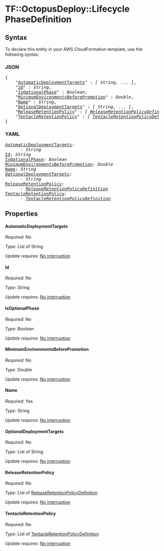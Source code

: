 # TF::OctopusDeploy::Lifecycle PhaseDefinition

## Syntax

To declare this entity in your AWS CloudFormation template, use the following syntax:

### JSON

<pre>
{
    "<a href="#automaticdeploymenttargets" title="AutomaticDeploymentTargets">AutomaticDeploymentTargets</a>" : <i>[ String, ... ]</i>,
    "<a href="#id" title="Id">Id</a>" : <i>String</i>,
    "<a href="#isoptionalphase" title="IsOptionalPhase">IsOptionalPhase</a>" : <i>Boolean</i>,
    "<a href="#minimumenvironmentsbeforepromotion" title="MinimumEnvironmentsBeforePromotion">MinimumEnvironmentsBeforePromotion</a>" : <i>Double</i>,
    "<a href="#name" title="Name">Name</a>" : <i>String</i>,
    "<a href="#optionaldeploymenttargets" title="OptionalDeploymentTargets">OptionalDeploymentTargets</a>" : <i>[ String, ... ]</i>,
    "<a href="#releaseretentionpolicy" title="ReleaseRetentionPolicy">ReleaseRetentionPolicy</a>" : <i>[ <a href="releaseretentionpolicydefinition.md">ReleaseRetentionPolicyDefinition</a>, ... ]</i>,
    "<a href="#tentacleretentionpolicy" title="TentacleRetentionPolicy">TentacleRetentionPolicy</a>" : <i>[ <a href="tentacleretentionpolicydefinition.md">TentacleRetentionPolicyDefinition</a>, ... ]</i>
}
</pre>

### YAML

<pre>
<a href="#automaticdeploymenttargets" title="AutomaticDeploymentTargets">AutomaticDeploymentTargets</a>: <i>
      - String</i>
<a href="#id" title="Id">Id</a>: <i>String</i>
<a href="#isoptionalphase" title="IsOptionalPhase">IsOptionalPhase</a>: <i>Boolean</i>
<a href="#minimumenvironmentsbeforepromotion" title="MinimumEnvironmentsBeforePromotion">MinimumEnvironmentsBeforePromotion</a>: <i>Double</i>
<a href="#name" title="Name">Name</a>: <i>String</i>
<a href="#optionaldeploymenttargets" title="OptionalDeploymentTargets">OptionalDeploymentTargets</a>: <i>
      - String</i>
<a href="#releaseretentionpolicy" title="ReleaseRetentionPolicy">ReleaseRetentionPolicy</a>: <i>
      - <a href="releaseretentionpolicydefinition.md">ReleaseRetentionPolicyDefinition</a></i>
<a href="#tentacleretentionpolicy" title="TentacleRetentionPolicy">TentacleRetentionPolicy</a>: <i>
      - <a href="tentacleretentionpolicydefinition.md">TentacleRetentionPolicyDefinition</a></i>
</pre>

## Properties

#### AutomaticDeploymentTargets

_Required_: No

_Type_: List of String

_Update requires_: [No interruption](https://docs.aws.amazon.com/AWSCloudFormation/latest/UserGuide/using-cfn-updating-stacks-update-behaviors.html#update-no-interrupt)

#### Id

_Required_: No

_Type_: String

_Update requires_: [No interruption](https://docs.aws.amazon.com/AWSCloudFormation/latest/UserGuide/using-cfn-updating-stacks-update-behaviors.html#update-no-interrupt)

#### IsOptionalPhase

_Required_: No

_Type_: Boolean

_Update requires_: [No interruption](https://docs.aws.amazon.com/AWSCloudFormation/latest/UserGuide/using-cfn-updating-stacks-update-behaviors.html#update-no-interrupt)

#### MinimumEnvironmentsBeforePromotion

_Required_: No

_Type_: Double

_Update requires_: [No interruption](https://docs.aws.amazon.com/AWSCloudFormation/latest/UserGuide/using-cfn-updating-stacks-update-behaviors.html#update-no-interrupt)

#### Name

_Required_: Yes

_Type_: String

_Update requires_: [No interruption](https://docs.aws.amazon.com/AWSCloudFormation/latest/UserGuide/using-cfn-updating-stacks-update-behaviors.html#update-no-interrupt)

#### OptionalDeploymentTargets

_Required_: No

_Type_: List of String

_Update requires_: [No interruption](https://docs.aws.amazon.com/AWSCloudFormation/latest/UserGuide/using-cfn-updating-stacks-update-behaviors.html#update-no-interrupt)

#### ReleaseRetentionPolicy

_Required_: No

_Type_: List of <a href="releaseretentionpolicydefinition.md">ReleaseRetentionPolicyDefinition</a>

_Update requires_: [No interruption](https://docs.aws.amazon.com/AWSCloudFormation/latest/UserGuide/using-cfn-updating-stacks-update-behaviors.html#update-no-interrupt)

#### TentacleRetentionPolicy

_Required_: No

_Type_: List of <a href="tentacleretentionpolicydefinition.md">TentacleRetentionPolicyDefinition</a>

_Update requires_: [No interruption](https://docs.aws.amazon.com/AWSCloudFormation/latest/UserGuide/using-cfn-updating-stacks-update-behaviors.html#update-no-interrupt)

